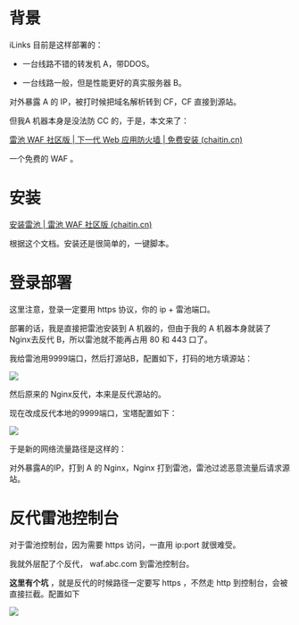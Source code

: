 # 背景

iLinks 目前是这样部署的：

- 一台线路不错的转发机 A，带DDOS。

- 一台线路一般，但是性能更好的真实服务器 B。

对外暴露 A 的 IP，被打时候把域名解析转到 CF，CF 直接到源站。

但我A 机器本身是没法防 CC 的，于是，本文来了：

[雷池 WAF 社区版 | 下一代 Web 应用防火墙 | 免费安装 (chaitin.cn)](https://waf-ce.chaitin.cn/)

一个免费的 WAF 。

# 安装

[安装雷池 | 雷池 WAF 社区版 (chaitin.cn)](https://waf-ce.chaitin.cn/docs/guide/install)

根据这个文档。安装还是很简单的，一键脚本。

# 登录部署

这里注意，登录一定要用 https 协议，你的 ip + 雷池端口。

部署的话，我是直接把雷池安装到 A 机器的，但由于我的 A 机器本身就装了Nginx去反代 B，所以雷池就不能再占用 80 和 443 口了。

我给雷池用9999端口，然后打源站B，配置如下，打码的地方填源站：

![](https://pic.oo1.win/i/0/2023/12/18/xoaqwx-0.png)

然后原来的 Nginx反代，本来是反代源站的。

现在改成反代本地的9999端口，宝塔配置如下：

![](https://pic.oo1.win/i/0/2023/12/18/xoyahi-0.png)

于是新的网络流量路径是这样的：

对外暴露A的IP，打到 A 的 Nginx，Nginx 打到雷池，雷池过滤恶意流量后请求源站。

# 反代雷池控制台

对于雷池控制台，因为需要 https 访问，一直用 ip:port 就很难受。

我就外层配了个反代， waf.abc.com 到雷池控制台。

**这里有个坑** ，就是反代的时候路径一定要写 https ，不然走 http 到控制台，会被直接拦截。配置如下

![](https://pic.oo1.win/i/0/2023/12/18/xqtex2-0.png)


